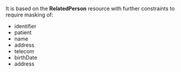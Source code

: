 It is based on the **RelatedPerson** resource with further constraints to require masking of:
 * identifier
 * patient
 * name
 * address
 * telecom
 * birthDate
 * address
